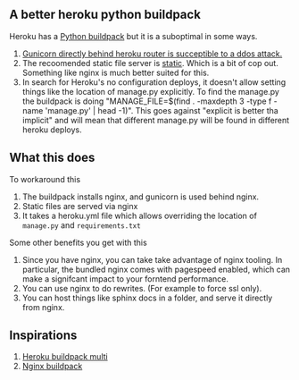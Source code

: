A better heroku python buildpack
--------------------------------

Heroku has a [Python buildpack](https://github.com/heroku/heroku-buildpack-python) but it is a suboptimal in some ways.

1. [Gunicorn directly behind heroku router is succeptible to a ddos attack.](http://blog.etianen.com/blog/2014/01/19/gunicorn-heroku-django/)
2. The recoomended static file server is [static](https://pypi.python.org/pypi/static). Which is a bit of cop out. Something like nginx is much better suited for this.
3. In search for Heroku's no configuration deploys, it doesn't allow setting things like the location of manage.py explicitly. To find the manage.py the buildpack is doing "MANAGE_FILE=$(find . -maxdepth 3 -type f -name 'manage.py' | head -1)". This goes against "explicit is better tha implicit" and will mean that different manage.py will be found in different heroku deploys.

What this does
----------------

To workaround this

1. The buildpack installs nginx, and gunicorn is used behind nginx.
2. Static files are served via nginx
3. It takes a heroku.yml file which allows overriding the location of `manage.py` and `requirements.txt`

Some other benefits you get with this

1. Since you have nginx, you can take take advantage of nginx tooling. In particular, the bundled nginx comes with pagespeed enabled, which can make a signifcant impact to your forntend performance.
2. You can use nginx to do rewrites. (For example to force ssl only).
3. You can host things like sphinx docs in a folder, and serve it directly from nginx.

Inspirations
-------------

1. [Heroku buildpack multi](https://github.com/ddollar/heroku-buildpack-multi)
2. [Nginx buildpack](https://github.com/ryandotsmith/nginx-buildpack)

